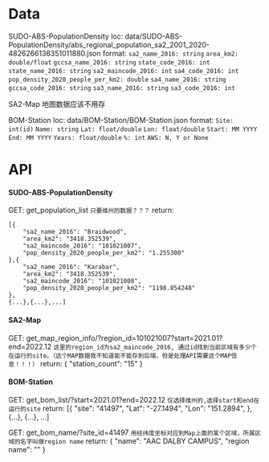 # Data
SUDO-ABS-PopulationDensity
loc: data/SUDO-ABS-PopulationDensity/abs_regional_population_sa2_2001_2020-4826266136351011880.json
format: 
`sa2_name_2016: string`
`area_km2: double/float`
`gccsa_name_2016: string`
`state_code_2016: int`
`state_name_2016: string`
`sa2_maincode_2016: int`
`sa4_code_2016: int`
`pop_density_2020_people_per_km2: double`
`sa4_name_2016: string`
`gccsa_code_2016: string`
`sa3_name_2016: string`
`sa3_code_2016: int`

SA2-Map
地图数据应该不用存

BOM-Station
loc: data/BOM-Station/BOM-Station.json
format: 
`Site: int(id)`
`Name: string`
`Lat: float/double`
`Lon: float/double`
`Start: MM YYYY`
`End: MM YYYY`
`Years: float/double`
`%: int`
`AWS: N, Y or None`




# API 
#### SUDO-ABS-PopulationDensity

GET: get_population_list
`只要维州的数据？？？`
return: 
```
[{
    "sa2_name_2016": "Braidwood", 
    "area_km2": "3418.352539",
    "sa2_maincode_2016": "101021007",
    "pop_density_2020_people_per_km2": "1.255300"
},{
    "sa2_name_2016": "Karabar", 
    "area_km2": "3418.352539",
    "sa2_maincode_2016": "101021008",
    "pop_density_2020_people_per_km2": "1198.854248"
}, 
{...},{...},...]
```


#### SA2-Map
GET: get_map_region_info/?region_id=101021007?start=2021.01?end=2022.12
`这里的region_id为sa2_maincode_2016, 通过id找到当前区域有多少个在运行的site。（这个MAP数据我不知道能不能存到后端，但是处理API需要这个MAP信息！！！）`
return: 
{
    "station_count": "15"
}

#### BOM-Station
GET: get_bom_list/?start=2021.01?end=2022.12
`仅选择维州的,选择start和end在运行的site`
return:
[{
    "site": "41497",
    "Lat": "-27.1494",
    "Lon": "151.2894",
}, {...}, {...}, ...]

GET: get_bom_name/?site_id=41497
`用经纬度坐标对应到Map上面的某个区域，所属区域的名字叫做region name`
return:
{
    "name": "AAC DALBY CAMPUS", 
    "region name": ""
}